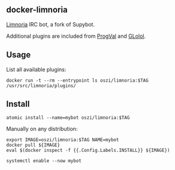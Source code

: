 ## docker-limnoria

[Limnoria](https://github.com/ProgVal/Limnoria) IRC bot, a fork of Supybot.

Additional plugins are included from [ProgVal](https://github.com/ProgVal/Supybot-plugins)
and [GLolol](https://github.com/GLolol/SupyPlugins).

## Usage

List all available plugins:

```
docker run -t --rm --entrypoint ls oszi/limnoria:$TAG /usr/src/limnoria/plugins/
```

## Install

```
atomic install --name=mybot oszi/limnoria:$TAG
```

Manually on any distribution:

```
export IMAGE=oszi/limnoria:$TAG NAME=mybot
docker pull ${IMAGE}
eval $(docker inspect -f {{.Config.Labels.INSTALL}} ${IMAGE})
```

```
systemctl enable --now mybot
```
